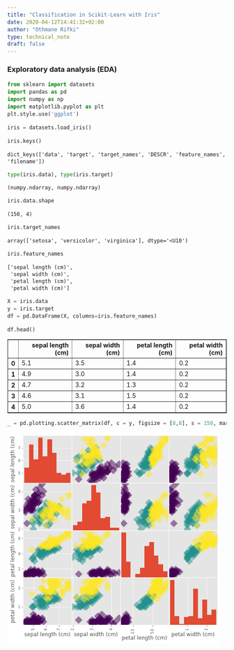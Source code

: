 ```yaml
---
title: "Classification in Scikit-Learn with Iris"
date: 2020-04-12T14:41:32+02:00
author: "Othmane Rifki"
type: technical_note
draft: false
---
```

### Exploratory data analysis (EDA)


```python
from sklearn import datasets
import pandas as pd
import numpy as np
import matplotlib.pyplot as plt
plt.style.use('ggplot')
```


```python
iris = datasets.load_iris()
```


```python
iris.keys()
```




    dict_keys(['data', 'target', 'target_names', 'DESCR', 'feature_names', 'filename'])




```python
type(iris.data), type(iris.target)
```




    (numpy.ndarray, numpy.ndarray)




```python
iris.data.shape
```




    (150, 4)




```python
iris.target_names
```




    array(['setosa', 'versicolor', 'virginica'], dtype='<U10')




```python
iris.feature_names
```




    ['sepal length (cm)',
     'sepal width (cm)',
     'petal length (cm)',
     'petal width (cm)']




```python
X = iris.data
y = iris.target
df = pd.DataFrame(X, columns=iris.feature_names)
```


```python
df.head()
```




<div>
<style scoped>
    .dataframe tbody tr th:only-of-type {
        vertical-align: middle;
    }

    .dataframe tbody tr th {
        vertical-align: top;
    }

    .dataframe thead th {
        text-align: right;
    }
</style>
<table border="1" class="dataframe">
  <thead>
    <tr style="text-align: right;">
      <th></th>
      <th>sepal length (cm)</th>
      <th>sepal width (cm)</th>
      <th>petal length (cm)</th>
      <th>petal width (cm)</th>
    </tr>
  </thead>
  <tbody>
    <tr>
      <th>0</th>
      <td>5.1</td>
      <td>3.5</td>
      <td>1.4</td>
      <td>0.2</td>
    </tr>
    <tr>
      <th>1</th>
      <td>4.9</td>
      <td>3.0</td>
      <td>1.4</td>
      <td>0.2</td>
    </tr>
    <tr>
      <th>2</th>
      <td>4.7</td>
      <td>3.2</td>
      <td>1.3</td>
      <td>0.2</td>
    </tr>
    <tr>
      <th>3</th>
      <td>4.6</td>
      <td>3.1</td>
      <td>1.5</td>
      <td>0.2</td>
    </tr>
    <tr>
      <th>4</th>
      <td>5.0</td>
      <td>3.6</td>
      <td>1.4</td>
      <td>0.2</td>
    </tr>
  </tbody>
</table>
</div>




```python
_ = pd.plotting.scatter_matrix(df, c = y, figsize = [8,8], s = 150, marker = 'D')
```


![png](classification_sklearn_files/classification_sklearn_11_0.png)



```python

```
